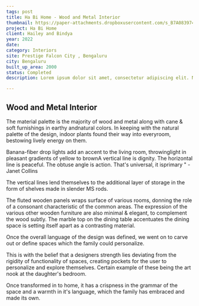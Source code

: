 ```yaml
---
tags: post
title: Ha Bi Home - Wood and Metal Interior 
thumbnail: https://paper-attachments.dropboxusercontent.com/s_B7A083974F005EAD2CE47AC48E582371FE1335F998FF9D6C3D1EDA6C565C84AC_1729259593697_A2208571.jpg
project: Ha Bi Home
client: Hailey and Bindya
year: 2022
date:
category: Interiors 
site: Prestige Falcon City , Bengaluru
city: Bengaluru
built_up_area: 2000
status: Completed
description: Lorem ipsum dolor sit amet, consectetur adipiscing elit. Nullam ultricies interdum tortor, sit amet gravida ipsum fermentum ut. Aenean sagittis metus justo, at vestibulum elit malesuada a. Suspendisse dictum, sapien eu tincidunt convallis, elit urna rhoncus leo, ac fermentum lorem libero in magna. Integer scelerisque odio et convallis faucibus.

---
```


## Wood and Metal Interior 

The material palette is the majority of wood and metal along with cane & soft furnishings in earthy andnatural colors. In keeping with the natural palette of the design, indoor plants found their way into everyroom, bestowing lively energy on them.

Banana-fiber drop lights add an accent to the living room, throwinglight in pleasant gradients of yellow to brownA vertical line is dignity. The horizontal line is peaceful. The obtuse angle is action. That's universal, it isprimary " - Janet Collins

The vertical lines lend themselves to the additional layer of storage in the form of shelves made in slender MS rods.

The fluted wooden panels wraps surface of various rooms, donning the role of a consonant characteristic of the common areas. The expression of the various other wooden furniture are also minimal & elegant, to complement the wood subtly. The marble top on the dining table accentuates the dining space is setting itself apart as a contrasting material.

Once the overall language of the design was defined, we went on to carve out or define spaces which the family could personalize.

This is with the belief that a designers strength lies deviating from the rigidity of functionality of spaces, creating pockets for the user to personalize and explore themselves. Certain example of these being the art nook at the daughter's bedroom.

Once transformed in to home, it has a crispness in the grammar of the space and a warmth in it's language, which the family has embraced and made its own.

